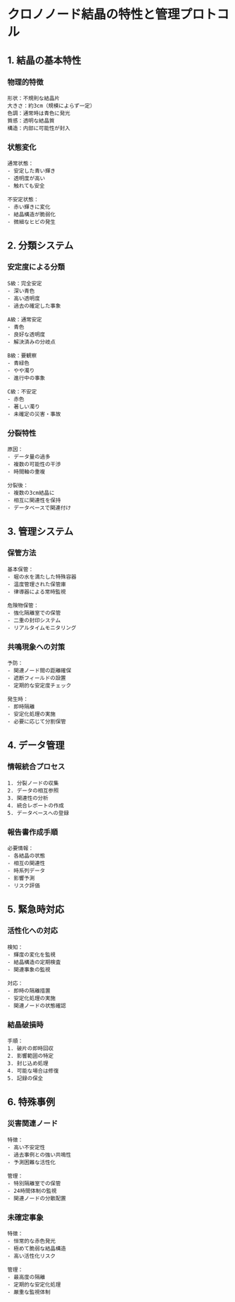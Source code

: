 # クロノノード結晶の特性と管理プロトコル

## 1. 結晶の基本特性

### 物理的特徴
```
形状：不規則な結晶片
大きさ：約3cm（規模によらず一定）
色調：通常時は青色に発光
質感：透明な結晶質
構造：内部に可能性が封入
```

### 状態変化
```
通常状態：
- 安定した青い輝き
- 透明度が高い
- 触れても安全

不安定状態：
- 赤い輝きに変化
- 結晶構造が脆弱化
- 微細なヒビの発生
```

## 2. 分類システム

### 安定度による分類
```
S級：完全安定
- 深い青色
- 高い透明度
- 過去の確定した事象

A級：通常安定
- 青色
- 良好な透明度
- 解決済みの分岐点

B級：要観察
- 青緑色
- やや濁り
- 進行中の事象

C級：不安定
- 赤色
- 著しい濁り
- 未確定の災害・事故
```

### 分裂特性
```
原因：
- データ量の過多
- 複数の可能性の干渉
- 時間軸の重複

分裂後：
- 複数の3cm結晶に
- 相互に関連性を保持
- データベースで関連付け
```

## 3. 管理システム

### 保管方法
```
基本保管：
- 堀の水を満たした特殊容器
- 温度管理された保管庫
- 律導器による常時監視

危険物保管：
- 強化隔離室での保管
- 二重の封印システム
- リアルタイムモニタリング
```

### 共鳴現象への対策
```
予防：
- 関連ノード間の距離確保
- 遮断フィールドの設置
- 定期的な安定度チェック

発生時：
- 即時隔離
- 安定化処理の実施
- 必要に応じて分割保管
```

## 4. データ管理

### 情報統合プロセス
```
1. 分裂ノードの収集
2. データの相互参照
3. 関連性の分析
4. 統合レポートの作成
5. データベースへの登録
```

### 報告書作成手順
```
必要情報：
- 各結晶の状態
- 相互の関連性
- 時系列データ
- 影響予測
- リスク評価
```

## 5. 緊急時対応

### 活性化への対応
```
検知：
- 輝度の変化を監視
- 結晶構造の定期検査
- 関連事象の監視

対応：
- 即時の隔離措置
- 安定化処理の実施
- 関連ノードの状態確認
```

### 結晶破損時
```
手順：
1. 破片の即時回収
2. 影響範囲の特定
3. 封じ込め処理
4. 可能な場合は修復
5. 記録の保全
```

## 6. 特殊事例

### 災害関連ノード
```
特徴：
- 高い不安定性
- 過去事例との強い共鳴性
- 予測困難な活性化

管理：
- 特別隔離室での保管
- 24時間体制の監視
- 関連ノードの分散配置
```

### 未確定事象
```
特徴：
- 恒常的な赤色発光
- 極めて脆弱な結晶構造
- 高い活性化リスク

管理：
- 最高度の隔離
- 定期的な安定化処理
- 厳重な監視体制
```